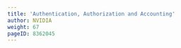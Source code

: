 ```yaml
---
title: 'Authentication, Authorization and Accounting'
author: NVIDIA
weight: 67
pageID: 8362045
---
```


